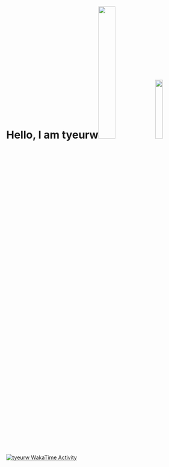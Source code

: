 # Hello, I am tyeurw<img src="images/butterfly.gif" width=30%><img src="images/dog.gif" width=20%>

<a href="https://github.com/tyeurw/Profile-Readme-WakaTime"><img src="https://github.com/tyeurw/tyeurw/blob/main/images/stat.svg" alt="tyeurw WakaTime Activity" align=center/></a>
<!--
## Programming Languages I Know
<p align=center><a href="https://tyeurw.is-a.dev/avinal"><img src="images/cplusplus-plain.svg" width=7%><img src="images/c-plain.svg" width=7%><img src="images/java-original.svg" width=7%><img src="images/python-original.svg" width=7%></a></p>

## Tools I use
<p align=center><a href="https://tyeurw.is-a.dev/avinal"><img src="images/vscode-plain.svg" width=7%><img src="images/debian-plain.svg" width=7%><img src="images/ubuntu-plain.svg" width=7%><img src="images/gradle-plain.svg" width=7%><img src="images/github-original.svg" width=7%><img src="images/gitlab-original.svg" width=7%><img src="images/docker-original.svg" width=7%><img src="images/visualstudio-plain.svg" width=7%><img src="images/git-plain.svg" width=7%><img src="images/intellijidea.svg" width=7%><img src="images/clion.svg" width=7%><img src="images/firefox-original.svg" width=7%></a></p>

## You can find me on
<p align=center><a href=https://twitter.com/cyclonedayz0101><img src="images/twitter-original.svg" width=7%></a><a 
-->
